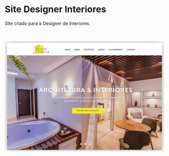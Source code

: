 # Site Designer Interiores
Site criado para a Designer de Interiores.

<br>
<br>

<img src="/img-readme/topo-site.PNG">
